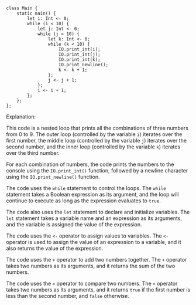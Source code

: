 ```cool

class Main {
    static main() {
        let i: Int <- 0;
        while (i < 10) {
            let j: Int <- 0;
            while (j < 10) {
                let k: Int <- 0;
                while (k < 10) {
                    IO.print_int(i);
                    IO.print_int(j);
                    IO.print_int(k);
                    IO.print_newline();
                    k <- k + 1;
                };
                j <- j + 1;
            };
            i <- i + 1;
        };
    };
};

```

Explanation:

This code is a nested loop that prints all the combinations of three numbers from 0 to 9. The outer loop (controlled by the variable `i`) iterates over the first number, the middle loop (controlled by the variable `j`) iterates over the second number, and the inner loop (controlled by the variable `k`) iterates over the third number.

For each combination of numbers, the code prints the numbers to the console using the `IO.print_int()` function, followed by a newline character using the `IO.print_newline()` function.

The code uses the `while` statement to control the loops. The `while` statement takes a Boolean expression as its argument, and the loop will continue to execute as long as the expression evaluates to `true`.

The code also uses the `let` statement to declare and initialize variables. The `let` statement takes a variable name and an expression as its arguments, and the variable is assigned the value of the expression.

The code uses the `<-` operator to assign values to variables. The `<-` operator is used to assign the value of an expression to a variable, and it also returns the value of the expression.

The code uses the `+` operator to add two numbers together. The `+` operator takes two numbers as its arguments, and it returns the sum of the two numbers.

The code uses the `<` operator to compare two numbers. The `<` operator takes two numbers as its arguments, and it returns `true` if the first number is less than the second number, and `false` otherwise.